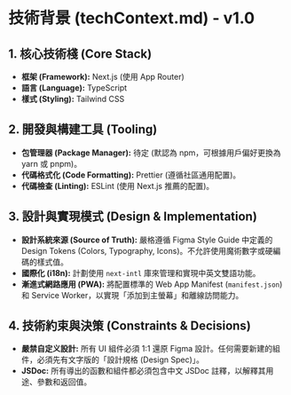 # 技術背景 (techContext.md) - v1.0

## 1. 核心技術棧 (Core Stack)
*   **框架 (Framework):** Next.js (使用 App Router)
*   **語言 (Language):** TypeScript
*   **樣式 (Styling):** Tailwind CSS

## 2. 開發與構建工具 (Tooling)
*   **包管理器 (Package Manager):** 待定 (默認為 npm，可根據用戶偏好更換為 yarn 或 pnpm)。
*   **代碼格式化 (Code Formatting):** Prettier (遵循社區通用配置)。
*   **代碼檢查 (Linting):** ESLint (使用 Next.js 推薦的配置)。

## 3. 設計與實現模式 (Design & Implementation)
*   **設計系統來源 (Source of Truth):** 嚴格遵循 Figma Style Guide 中定義的 Design Tokens (Colors, Typography, Icons)。不允許使用魔術數字或硬編碼的樣式值。
*   **國際化 (i18n):** 計劃使用 `next-intl` 庫來管理和實現中英文雙語功能。
*   **漸進式網路應用 (PWA):** 將配置標準的 Web App Manifest (`manifest.json`) 和 Service Worker，以實現「添加到主螢幕」和離線訪問能力。

## 4. 技術約束與決策 (Constraints & Decisions)
*   **嚴禁自定义設計:** 所有 UI 組件必須 1:1 還原 Figma 設計。任何需要新建的組件，必須先有文字版的「設計規格 (Design Spec)」。
*   **JSDoc:** 所有導出的函數和組件都必須包含中文 JSDoc 註釋，以解釋其用途、參數和返回值。
